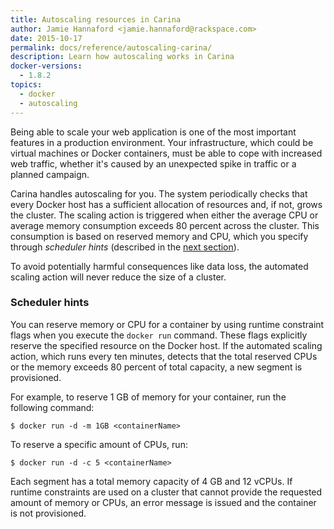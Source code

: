 ```yaml
---
title: Autoscaling resources in Carina
author: Jamie Hannaford <jamie.hannaford@rackspace.com>
date: 2015-10-17
permalink: docs/reference/autoscaling-carina/
description: Learn how autoscaling works in Carina
docker-versions:
  - 1.8.2
topics:
  - docker
  - autoscaling
---
```


Being able to scale your web application is one of the most important features
in a production environment. Your infrastructure, which could be virtual machines
or Docker containers, must be able to cope with increased web traffic, whether
it's caused by an unexpected spike in traffic or a planned campaign.

Carina handles autoscaling for you. The system periodically checks that every
Docker host has a sufficient allocation of resources and, if not, grows the
cluster. The scaling action is triggered when either the average CPU or average
memory consumption exceeds 80 percent across the cluster. This consumption is
based on reserved memory and CPU, which you specify through _scheduler hints_
(described in the [next section](#scheduler-hints)).

To avoid potentially harmful consequences like data loss, the automated scaling
action will never reduce the size of a cluster.

### Scheduler hints

You can reserve memory or CPU for a container by using runtime constraint flags
when you execute the `docker run` command. These flags explicitly reserve the
specified resource on the Docker host. If the automated scaling action, which runs
every ten minutes, detects that the total reserved CPUs or the memory exceeds
80 percent of total capacity, a new segment is provisioned.

For example, to reserve 1 GB of memory for your container, run the following command:

```
$ docker run -d -m 1GB <containerName>
```

To reserve a specific amount of CPUs, run:

```
$ docker run -d -c 5 <containerName>
```

Each segment has a total memory capacity of 4 GB and 12 vCPUs. If runtime
constraints are used on a cluster that cannot provide the requested amount of
memory or CPUs, an error message is issued and the container is not provisioned.
